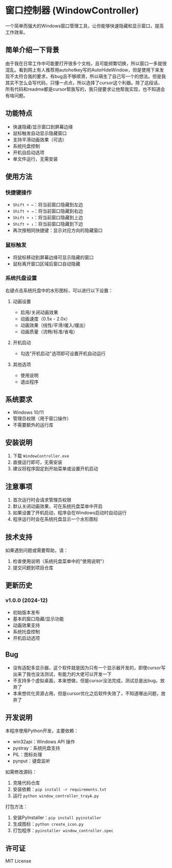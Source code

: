 # 窗口控制器 (WindowController)

一个简单而强大的Windows窗口管理工具，让你能够快速隐藏和显示窗口，提高工作效率。

## 简单介绍一下背景

由于我在日常工作中可能要打开很多个文档，且可能频繁切换，所以窗口一多就很混乱。看到网上有人推荐用autohotkey写的AutoHideWindow，但是使用下来发现不太符合我的要求，有bug且不够顺滑，所以萌生了自己写一个的想法。但是我其实不怎么会写代码，只懂一点点，所以选择了cursor这个利器。除了这段话，所有代码和readme都是cursor帮我写的，我只提要求让他帮我实现，也不知道会有啥问题。

## 功能特点

- 快速隐藏/显示窗口到屏幕边缘
- 鼠标触发自动显示隐藏窗口
- 支持平滑动画效果（可选）
- 系统托盘控制
- 开机自启动选项
- 单文件运行，无需安装

## 使用方法

### 快捷键操作

- `Shift + ←`：将当前窗口隐藏到左边
- `Shift + →`：将当前窗口隐藏到右边
- `Shift + ↑`：将当前窗口隐藏到上边
- `Shift + ↓`：将当前窗口隐藏到下边
- 再次按相同快捷键：显示对应方向的隐藏窗口

### 鼠标触发

- 将鼠标移动到屏幕边缘可显示隐藏的窗口
- 鼠标离开窗口区域后窗口自动隐藏

### 系统托盘设置

右键点击系统托盘中的水形图标，可以进行以下设置：

1. 动画设置
   - 启用/关闭动画效果
   - 动画速度（0.5x - 2.0x）
   - 动画效果（线性/平滑/缓入/缓出）
   - 动画质量（流畅/标准/省电）

2. 开机启动
   - 勾选"开机启动"选项即可设置开机自动运行

3. 其他选项
   - 使用说明
   - 退出程序

## 系统要求

- Windows 10/11
- 管理员权限（用于窗口操作）
- 不需要额外的运行库

## 安装说明

1. 下载 `WindowController.exe`
2. 直接运行即可，无需安装
3. 建议将程序固定到开始菜单或设置开机启动

## 注意事项

1. 首次运行时会请求管理员权限
2. 默认关闭动画效果，可在系统托盘菜单中开启
3. 如果设置了开机启动，程序会在Windows启动时自动运行
4. 程序运行时会在系统托盘显示一个水形图标

## 技术支持

如果遇到问题或需要帮助，请：
1. 检查使用说明（系统托盘菜单中的"使用说明"）
2. 提交问题到项目仓库

## 更新历史

### v1.0.0 (2024-12)
- 初始版本发布
- 基本的窗口隐藏/显示功能
- 动画效果支持
- 系统托盘控制
- 开机启动选项

## Bug
- 没有适配多显示器，这个软件就是因为只有一个显示器开发的，即使cursor写出来了我也没法测试，有能力的大佬可以开发一下
- 不支持多个虚拟桌面，本来想做，但是cursor没法完成，测试总是出bug，放弃了
- 本来想优化资源占用，但是cursor优化之后软件失效了，不知道哪出问题，放弃了

## 开发说明

本程序使用Python开发，主要依赖：
- win32api：Windows API 操作
- pystray：系统托盘支持
- PIL：图标处理
- pynput：键盘监听

如需修改源码：
1. 克隆代码仓库
2. 安装依赖：`pip install -r requirements.txt`
3. 运行 `python window_controller_trayA.py`

打包方法：
1. 安装PyInstaller：`pip install pyinstaller`
2. 生成图标：`python create_icon.py`
3. 打包程序：`pyinstaller window_controller.spec`

## 许可证

MIT License 
